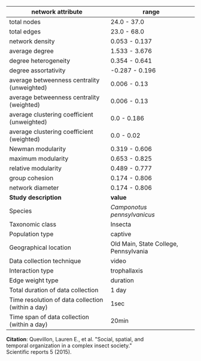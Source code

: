 network attribute|range
---|---
total nodes|24.0 - 37.0
total edges|23.0 - 68.0
network density|0.053 - 0.137
average degree|1.533 - 3.676
degree heterogeneity|0.354 - 0.641
degree assortativity|-0.287 - 0.196
average betweenness centrality (unweighted)|0.006 - 0.13
average betweenness centrality (weighted)|0.006 - 0.13
average clustering coefficient (unweighted)|0.0 - 0.186
average clustering coefficient (weighted)|0.0 - 0.02
Newman modularity|0.319 - 0.606
maximum modularity|0.653 - 0.825
relative modularity|0.489 - 0.777
group cohesion|0.174 - 0.806
network diameter|0.174 - 0.806
**Study description**|**value**
Species|*Camponotus pennsylvanicus*
Taxonomic class|Insecta
Population type|captive
Geographical location|Old Main, State College, Pennsylvania
Data collection technique|video
Interaction type|trophallaxis
Edge weight type|duration
Total duration of data collection|1 day
Time resolution of data collection (within a day)|1sec
Time span of data collection (within a day)|20min
**Citation**: Quevillon, Lauren E., et al. "Social, spatial, and <br> temporal organization in a complex insect society." <br> Scientific reports 5 (2015).